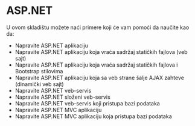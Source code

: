 # ASP.NET 

U ovom skladištu možete naći primere koji će vam pomoći da naučite kao da:
- Napravite ASP.NET aplikaciju
- Napravite ASP.NET aplikaciju koja vraća sadržaj statičkih fajlova (veb sajt)
- Napravite ASP.NET aplikaciju koja vraća sadržaj statičkih fajlova i Bootstrap stilovima
- Napravite ASP.NET aplikaciju koja sa veb strane šalje AJAX zahteve (dinamički veb sajt)
- Napravite ASP.NET veb-servis
- Napravite ASP.NET složeni veb-servis
- Napravite ASP.NET veb-servis koji pristupa bazi podataka
- Napravite ASP.NET MVC aplikaciju
- Napravite ASP.NET MVC aplikaciju koja pristupa bazi podataka
